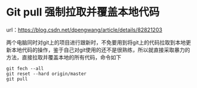 # Git pull 强制拉取并覆盖本地代码

url：https://blog.csdn.net/dpengwang/article/details/82821203

两个电脑同时对git上的项目进行跟新时，不免要用到将git上的代码拉取到本地更新本地代码的操作，鉴于自己对git使用的还不是很熟练，所以就直接采取暴力的方法，直接拉取并覆盖本地的所有代码，命令如下

```
git fech --all
git reset --hard origin/master
git pull
```



